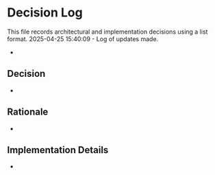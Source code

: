 # Decision Log

This file records architectural and implementation decisions using a list format.
2025-04-25 15:40:09 - Log of updates made.

*

## Decision

*

## Rationale

*

## Implementation Details

*